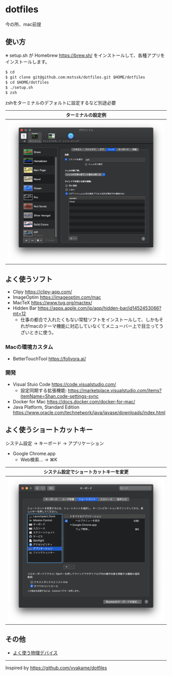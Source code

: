 # dotfiles

今の所、mac前提

## 使い方

※ setup.sh が Homebrew https://brew.sh/ をインストールして、各種アプリをインストールします。

```
$ cd
$ git clone git@github.com:mstssk/dotfiles.git $HOME/dotfiles
$ cd $HOME/dotfiles
$ ./setup.sh
$ zsh
```

zshをターミナルのデフォルトに設定するなど別途必要

| ターミナルの設定例 |
|:---------------:|
| ![ターミナルの設定例](./doc/terminal_profile.png) |

## よく使うソフト

- Clipy https://clipy-app.com/
- ImageOptim https://imageoptim.com/mac
- MacTeX https://www.tug.org/mactex/
- Hidden Bar https://apps.apple.com/jp/app/hidden-bar/id1452453066?mt=12
    - 仕事の都合で入れたくもない常駐ソフトをインストールして、しかもそれがmacのテーマ機能に対応していなくてメニューバー上で目立ってうざいときに使う。

### Macの環境カスタム

- BetterTouchTool https://folivora.ai/

### 開発

- Visual Stuio Code https://code.visualstudio.com/
    - 設定同期する拡張機能: https://marketplace.visualstudio.com/items?itemName=Shan.code-settings-sync
- Docker for Mac https://docs.docker.com/docker-for-mac/
- Java Platform, Standard Edition https://www.oracle.com/technetwork/java/javase/downloads/index.html

## よく使うショートカットキー

システム設定 → キーボード → アプリケーション

- Google Chrome.app
    - Web検索… → ⌘K

| システム設定でショートカットキーを変更 |
|:---------------:|
| ![システム設定でショートカットキーを変更](./doc/keyborad_shortcuts.png) |

## その他

- [よく使う物理デバイス](./doc/physical_devices.md)

----

Inspired by https://github.com/vvakame/dotfiles
